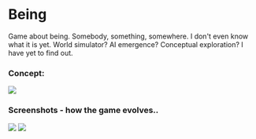 # Being
Game about being. Somebody, something, somewhere. I don't even know what it is yet. World simulator? AI emergence? Conceptual exploration? I have yet to find out.

### Concept:
<img src="https://raw.github.com/idpsycho/being/master/concepts/human-and-animals.png">

### Screenshots - how the game evolves..
<img src="https://raw.github.com/idpsycho/being/master/concepts/01-eyes.png">

<img src="https://raw.github.com/idpsycho/being/master/concepts/02-wolf_hunt.png">
